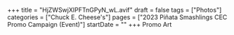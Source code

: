 +++
title = "HjZWSwjXIPFTnGPyN_wL.avif"
draft = false
tags = ["Photos"]
categories = ["Chuck E. Cheese's"]
pages = ["2023 Piñata Smashlings CEC Promo Campaign (Event)"]
startDate = ""
+++
Promo Art
